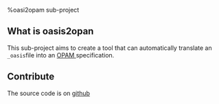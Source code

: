 %oasi2opam sub-project

## What is oasis2opan ##

This sub-project aims to create a tool that can automatically translate an
`_oasis`file into an [OPAM ](http://opam.ocamlpro.com) specification.

## Contribute ##

The source code is on [github](https://github.com/ocaml/oasis2opam)
